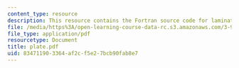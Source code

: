 ```yaml
---
content_type: resource
description: This resource contains the Fortran source code for laminated plate calculations.
file: /media/https%3A/open-learning-course-data-rc.s3.amazonaws.com/3-91-mechanical-behavior-of-plastics-spring-2007/834711903364af2cf5e27bcb90fab8e7_plate.pdf
file_type: application/pdf
resourcetype: Document
title: plate.pdf
uid: 83471190-3364-af2c-f5e2-7bcb90fab8e7
---
```

